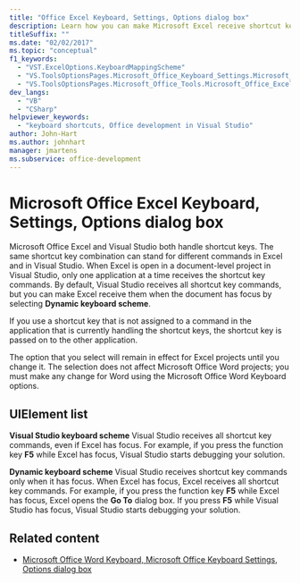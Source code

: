 ```yaml
---
title: "Office Excel Keyboard, Settings, Options dialog box"
description: Learn how you can make Microsoft Excel receive shortcut key commands when the document has focus by selecting Dynamic keyboard scheme.
titleSuffix: ""
ms.date: "02/02/2017"
ms.topic: "conceptual"
f1_keywords:
  - "VST.ExcelOptions.KeyboardMappingScheme"
  - "VS.ToolsOptionsPages.Microsoft_Office_Keyboard_Settings.Microsoft_Office_Excel_Keyboard"
  - "VS.ToolsOptionsPages.Microsoft_Office_Tools.Microsoft_Office_Excel.Keyboard"
dev_langs:
  - "VB"
  - "CSharp"
helpviewer_keywords:
  - "keyboard shortcuts, Office development in Visual Studio"
author: John-Hart
ms.author: johnhart
manager: jmartens
ms.subservice: office-development
---
```

# Microsoft Office Excel Keyboard, Settings, Options dialog box

  Microsoft Office Excel and Visual Studio both handle shortcut keys. The same shortcut key combination can stand for different commands in Excel and in Visual Studio. When Excel is open in a document-level project in Visual Studio, only one application at a time receives the shortcut key commands. By default, Visual Studio receives all shortcut key commands, but you can make Excel receive them when the document has focus by selecting **Dynamic keyboard scheme**.

 If you use a shortcut key that is not assigned to a command in the application that is currently handling the shortcut keys, the shortcut key is passed on to the other application.

 The option that you select will remain in effect for Excel projects until you change it. The selection does not affect Microsoft Office Word projects; you must make any change for Word using the Microsoft Office Word Keyboard options.

## UIElement list
 **Visual Studio keyboard scheme**
 Visual Studio receives all shortcut key commands, even if Excel has focus. For example, if you press the function key **F5** while Excel has focus, Visual Studio starts debugging your solution.

 **Dynamic keyboard scheme**
 Visual Studio receives shortcut key commands only when it has focus. When Excel has focus, Excel receives all shortcut key commands. For example, if you press the function key **F5** while Excel has focus, Excel opens the **Go To** dialog box. If you press **F5** while Visual Studio has focus, Visual Studio starts debugging your solution.

## Related content
- [Microsoft Office Word Keyboard, Microsoft Office Keyboard Settings, Options dialog box](../vsto/microsoft-office-word-keyboard-microsoft-office-keyboard-settings-options-dialog-box.md)
